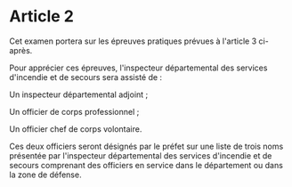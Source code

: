 # Article 2

Cet examen portera sur les épreuves pratiques prévues à l'article 3 ci-après.

Pour apprécier ces épreuves, l'inspecteur départemental des services d'incendie et de secours sera assisté de :

Un inspecteur départemental adjoint ;

Un officier de corps professionnel ;

Un officier chef de corps volontaire.

Ces deux officiers seront désignés par le préfet sur une liste de trois noms présentée par l'inspecteur départemental des services d'incendie et de secours comprenant des officiers en service dans le département ou dans la zone de défense.
